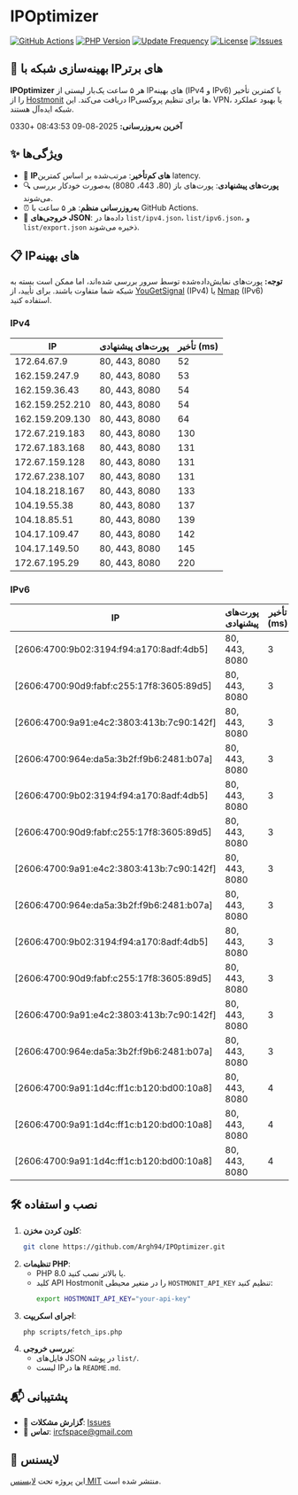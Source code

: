 # IPOptimizer

[![GitHub Actions](https://github.com/Argh94/IPOptimizer/workflows/IPOptimizer/badge.svg)](https://github.com/Argh94/IPOptimizer/actions)
[![PHP Version](https://img.shields.io/badge/PHP-8.0-blue)](https://www.php.net)
[![Update Frequency](https://img.shields.io/badge/Updates-Every%205%20Hours-green)](https://github.com/Argh94/IPOptimizer)
[![License](https://img.shields.io/badge/License-MIT-yellow)](https://opensource.org/licenses/MIT)
[![Issues](https://img.shields.io/github/issues/Argh94/IPOptimizer)](https://github.com/Argh94/IPOptimizer/issues)

## 🚀 بهینه‌سازی شبکه با IPهای برتر

**IPOptimizer** هر ۵ ساعت یک‌بار لیستی از IPهای بهینه (IPv4 و IPv6) با کمترین تأخیر را از [Hostmonit](https://hostmonit.com/) دریافت می‌کند. این IPها برای تنظیم پروکسی، VPN، یا بهبود عملکرد شبکه ایده‌آل هستند.

**آخرین به‌روزرسانی:** 2025-08-09 08:43:53 +0330

## ✨ ویژگی‌ها
- 📡 **IPهای کم‌تأخیر**: مرتب‌شده بر اساس کمترین latency.
- 🔍 **پورت‌های پیشنهادی**: پورت‌های باز (80، 443، 8080) به‌صورت خودکار بررسی می‌شوند.
- ⏰ **به‌روزرسانی منظم**: هر ۵ ساعت با GitHub Actions.
- 📄 **خروجی‌های JSON**: داده‌ها در `list/ipv4.json`، `list/ipv6.json`، و `list/export.json` ذخیره می‌شوند.

## 📋 IPهای بهینه

**توجه:** پورت‌های نمایش‌داده‌شده توسط سرور بررسی شده‌اند، اما ممکن است بسته به شبکه شما متفاوت باشند. برای تأیید، از [YouGetSignal](https://www.yougetsignal.com/tools/open-ports/) (IPv4) یا [Nmap](https://nmap.org/) (IPv6) استفاده کنید.

### IPv4
| IP | پورت‌های پیشنهادی | تأخیر (ms) |
|----|-------------------|------------|
| 172.64.67.9 | 80, 443, 8080 | 52 |
| 162.159.247.9 | 80, 443, 8080 | 53 |
| 162.159.36.43 | 80, 443, 8080 | 54 |
| 162.159.252.210 | 80, 443, 8080 | 54 |
| 162.159.209.130 | 80, 443, 8080 | 64 |
| 172.67.219.183 | 80, 443, 8080 | 130 |
| 172.67.183.168 | 80, 443, 8080 | 131 |
| 172.67.159.128 | 80, 443, 8080 | 131 |
| 172.67.238.107 | 80, 443, 8080 | 131 |
| 104.18.218.167 | 80, 443, 8080 | 133 |
| 104.19.55.38 | 80, 443, 8080 | 137 |
| 104.18.85.51 | 80, 443, 8080 | 139 |
| 104.17.109.47 | 80, 443, 8080 | 142 |
| 104.17.149.50 | 80, 443, 8080 | 145 |
| 172.67.195.29 | 80, 443, 8080 | 220 |

### IPv6
| IP | پورت‌های پیشنهادی | تأخیر (ms) |
|----|-------------------|------------|
| [2606:4700:9b02:3194:f94:a170:8adf:4db5] | 80, 443, 8080 | 3 |
| [2606:4700:90d9:fabf:c255:17f8:3605:89d5] | 80, 443, 8080 | 3 |
| [2606:4700:9a91:e4c2:3803:413b:7c90:142f] | 80, 443, 8080 | 3 |
| [2606:4700:964e:da5a:3b2f:f9b6:2481:b07a] | 80, 443, 8080 | 3 |
| [2606:4700:9b02:3194:f94:a170:8adf:4db5] | 80, 443, 8080 | 3 |
| [2606:4700:90d9:fabf:c255:17f8:3605:89d5] | 80, 443, 8080 | 3 |
| [2606:4700:9a91:e4c2:3803:413b:7c90:142f] | 80, 443, 8080 | 3 |
| [2606:4700:964e:da5a:3b2f:f9b6:2481:b07a] | 80, 443, 8080 | 3 |
| [2606:4700:9b02:3194:f94:a170:8adf:4db5] | 80, 443, 8080 | 3 |
| [2606:4700:90d9:fabf:c255:17f8:3605:89d5] | 80, 443, 8080 | 3 |
| [2606:4700:9a91:e4c2:3803:413b:7c90:142f] | 80, 443, 8080 | 3 |
| [2606:4700:964e:da5a:3b2f:f9b6:2481:b07a] | 80, 443, 8080 | 3 |
| [2606:4700:9a91:1d4c:ff1c:b120:bd00:10a8] | 80, 443, 8080 | 4 |
| [2606:4700:9a91:1d4c:ff1c:b120:bd00:10a8] | 80, 443, 8080 | 4 |
| [2606:4700:9a91:1d4c:ff1c:b120:bd00:10a8] | 80, 443, 8080 | 4 |

## 🛠️ نصب و استفاده
1. **کلون کردن مخزن**:
   ```bash
   git clone https://github.com/Argh94/IPOptimizer.git
   ```
2. **تنظیمات PHP**:
   - PHP 8.0 یا بالاتر نصب کنید.
   - کلید API Hostmonit را در متغیر محیطی `HOSTMONIT_API_KEY` تنظیم کنید:
     ```bash
     export HOSTMONIT_API_KEY="your-api-key"
     ```
3. **اجرای اسکریپت**:
   ```bash
   php scripts/fetch_ips.php
   ```
4. **بررسی خروجی**:
   - فایل‌های JSON در پوشه `list/`.
   - لیست IPها در `README.md`.

## 📬 پشتیبانی
- 🐛 **گزارش مشکلات**: [Issues](https://github.com/Argh94/IPOptimizer/issues)
- 📧 **تماس**: [ircfspace@gmail.com](mailto:ircfspace@gmail.com)

## 📄 لایسنس
این پروژه تحت [لایسنس MIT](https://github.com/Argh94/HandWave/blob/main/LICENCE) منتشر شده است.

